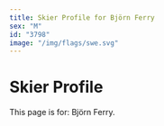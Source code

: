 ```yaml
---
title: Skier Profile for Björn Ferry
sex: "M"
id: "3798"
image: "/img/flags/swe.svg" 
---
```


# Skier Profile

This page is for: Björn Ferry.
    